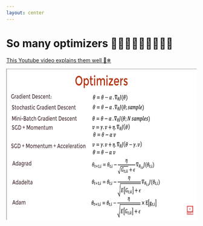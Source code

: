 ```yaml
---
layout: center
---
```


# So many optimizers 🤯🤯🤯🤔🤔🤔🥶🥶🥶

[This Youtube video explains them well 🍦❄](https://www.youtube.com/watch?v=mdKjMPmcWjY)

<img src="/images/optimizers-many.png" alt="optimizers" class="shadow-md shadow-gray-900/50" style="height: 400px" />
